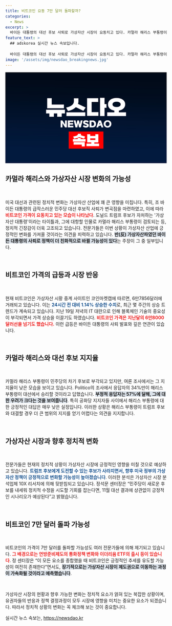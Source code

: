 ```yaml
---
title: 비트코인 요동 7만 달러 돌파할까?
categories:
  - News
excerpt: >
  바이든 대통령의 대선 후보 사퇴로 가상자산 시장이 요동치고 있다. 카멀라 해리스 부통령이 민주당의 유력한 대선 후보로 떠오르며, 전문가들은 규제 환경의 긍정적 변화 가능성을 점치고 있다. 11월 대선 결과에 따라 비트코인 가격도 더욱 상승할 것으로 예상된다.
feature_text: >
  ## adskorea 실시간 뉴스 속보입니다.

  바이든 대통령의 대선 후보 사퇴로 가상자산 시장이 요동치고 있다. 카멀라 해리스 부통령이 민주당의 유력한 대선 후보로 떠오르며, 전문가들은 규제 환경의 긍정적 변화 가능성을 점치고 있다. 11월 대선 결과에 따라 비트코인 가격도 더욱 상승할 것으로 예상된다.
image: '/assets/img/newsdao_breakingnews.jpg'
---
```


<p><img src="/assets/img/newsdao_breakingnews.jpg" alt="adskorea 속보" /></p>

<h2 data-ke-size="size26">카멀라 해리스와 가상자산 시장 변화의 가능성</h2>

<p data-ke-size="size16">&nbsp;</p>

<p>미국 대선과 관련된 정치적 변화는 가상자산 산업에 꽤 큰 영향을 미칩니다. 특히, 조 바이든 대통령의 급작스러운 민주당 대선 후보직 사퇴가 변곡점을 마련하였고, 이에 따라 <b><span style="color: #ee2323;">비트코인 가격이 요동치고 있는 모습이 나타났다</span></b>. 도널드 트럼프 후보가 자처하는 '가상자산 대통령'이라는 타이틀과, 그에 대항할 인물로 카멀라 해리스 부통령이 검토되는 등, 정치적 긴장감이 더욱 고조되고 있습니다. 전문가들은 이번 상황이 가상자산 산업에 긍정적인 변화를 가져올 것이라는 의견을 피력하고 있습니다. <b><span style="background-color: #21538527;">반(反) 가상자산파였던 바이든 대통령의 사퇴로 정책이 더 친화적으로 바뀔 가능성이 있다</span></b>는 주장이 그 중 일부입니다.</p>

<p data-ke-size="size16">&nbsp;</p>

<h2 data-ke-size="size26">비트코인 가격의 급등과 시장 반응</h2>

<p data-ke-size="size16">&nbsp;</p>

<p>현재 비트코인은 가상자산 시황 중계 사이트인 코인마켓캡에 따르면, 6만7856달러에 거래되고 있습니다. 이는 <b><span style="color: #1a5490;">24시간 전 대비 1.14% 상승한 수치</span></b>로, 최근 몇 주간의 상승 트렌드가 계속되고 있습니다. 지난 19일 저녁의 IT 대란으로 인해 블록체인 기술의 중요성이 부각되면서 가격 상승을 이끌기도 하였습니다. <b><span style="color: #ee2323;">비트코인 가격은 지난달의 6만8000달러선을 넘기도 했습니다.</span></b> 이런 급등은 바이든 대통령의 사퇴 발표와 깊은 연관이 있습니다.</p>

<p data-ke-size="size16">&nbsp;</p>

<h2 data-ke-size="size26">카멀라 해리스와 대선 후보 지지율</h2>

<p data-ke-size="size16">&nbsp;</p>

<p>카멀라 해리스 부통령이 민주당의 차기 후보로 부각되고 있지만, 여론 조사에서는 그 지지율이 낮은 모습을 보이고 있습니다. Politico의 조사에서 응답자의 34%만이 해리스 부통령이 대선에서 승리할 것이라고 답했습니다. <b><span style="background-color: #21538527;">부정적 응답자는 57%에 달해, 그에 대한 우려가 크다는 것을 보여줍니다</span></b>. 특히 공화당 지지자들 사이에서 해리스 부통령에 대한 긍정적인 대답은 매우 낮은 실정입니다. 이러한 상황은 해리스 부통령이 트럼프 후보와 대결할 경우 더 큰 범위의 지지를 얻기 어렵다는 의견을 지지합니다.</p>

<p data-ke-size="size16">&nbsp;</p>

<h2 data-ke-size="size26">가상자산 시장과 향후 정치적 변화</h2>

<p data-ke-size="size16">&nbsp;</p>

<p>전문가들은 현재의 정치적 상황이 가상자산 시장에 긍정적인 영향을 미칠 것으로 예상하고 있습니다. <b><span style="color: #1a5490;">트럼프 후보에게 도전할 수 있는 후보가 사라지면서, 향후 미국 정부의 가상자산 정책이 긍정적으로 변화할 가능성이 높아졌습니다</span></b>. 이러한 분석은 가상자산 시장 분석업체 10X 리서치에 의해 뒷받침되고 있습니다. 정석문 센터장은 “민주당이 새로운 후보를 내세워 정치적 수정을 시도할 기회를 잡는다면, 11월 대선 결과에 상관없이 긍정적인 시나리오가 예상된다”고 밝혔습니다.</p>

<p data-ke-size="size16">&nbsp;</p>

<h2 data-ke-size="size26">비트코인 7만 달러 돌파 가능성</h2>

<p data-ke-size="size16">&nbsp;</p>

<p>비트코인의 가격이 7만 달러를 돌파할 가능성도 여러 전문가들에 의해 제기되고 있습니다. <b><span style="color: #ee2323;">그 배경으로는 연방준비제도의 통화정책 변화와 이더리움 ETF의 출시 등이 있습니다</span></b>. 정 센터장은 “이 모든 요소를 종합했을 때 비트코인은 긍정적인 추세를 유도할 가능성이 여전히 존재한다”면서도, <b><span style="background-color: #21538527;">장기적으로는 가상자산 시장이 제도권으로 이동하는 과정이 가속화될 것이라고 예측했습니다</span></b>.</p>

<p data-ke-size="size16">&nbsp;</p>

<p>가상자산 시장의 현황과 향후 가능한 변화는 정치적 요소가 얽혀 있는 복잡한 상황이며, 유권자들의 반응과 정책 결정과정이 모두 시장에 영향을 미치는 중요한 요소가 되겠습니다. 따라서 정치적 상황의 변화는 꼭 체크해 보는 것이 중요합니다.</p>
실시간 뉴스 속보는, <a href="https://newsdao.kr" rel="dofollow">https://newsdao.kr</a>


